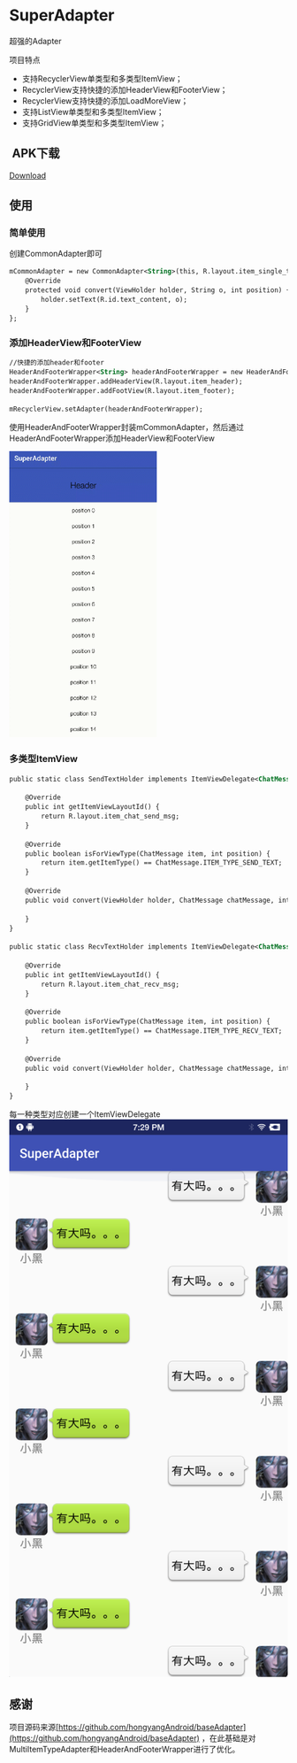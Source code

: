 # SuperAdapter
超强的Adapter

项目特点
* 支持RecyclerView单类型和多类型ItemView；
* RecyclerView支持快捷的添加HeaderView和FooterView；
* RecyclerView支持快捷的添加LoadMoreView；
* 支持ListView单类型和多类型ItemView；
* 支持GridView单类型和多类型ItemView；

##  APK下载
[Download](https://github.com/linuxjava/SuperAdapter/raw/master/apk/app-debug.apk)

## 使用
### 简单使用
创建CommonAdapter即可
```xml
mCommonAdapter = new CommonAdapter<String>(this, R.layout.item_single_text) {
    @Override
    protected void convert(ViewHolder holder, String o, int position) {
        holder.setText(R.id.text_content, o);
    }
};
```
### 添加HeaderView和FooterView
```xml
//快捷的添加header和footer
HeaderAndFooterWrapper<String> headerAndFooterWrapper = new HeaderAndFooterWrapper<>(mCommonAdapter);
headerAndFooterWrapper.addHeaderView(R.layout.item_header);
headerAndFooterWrapper.addFootView(R.layout.item_footer);

mRecyclerView.setAdapter(headerAndFooterWrapper);
```
使用HeaderAndFooterWrapper封装mCommonAdapter，然后通过HeaderAndFooterWrapper添加HeaderView和FooterView

![image](https://github.com/linuxjava/SuperAdapter/raw/master/screenshot/2.gif)

### 多类型ItemView
```xml
public static class SendTextHolder implements ItemViewDelegate<ChatMessage> {

    @Override
    public int getItemViewLayoutId() {
        return R.layout.item_chat_send_msg;
    }

    @Override
    public boolean isForViewType(ChatMessage item, int position) {
        return item.getItemType() == ChatMessage.ITEM_TYPE_SEND_TEXT;
    }

    @Override
    public void convert(ViewHolder holder, ChatMessage chatMessage, int position) {

    }
}

public static class RecvTextHolder implements ItemViewDelegate<ChatMessage> {

    @Override
    public int getItemViewLayoutId() {
        return R.layout.item_chat_recv_msg;
    }

    @Override
    public boolean isForViewType(ChatMessage item, int position) {
        return item.getItemType() == ChatMessage.ITEM_TYPE_RECV_TEXT;
    }

    @Override
    public void convert(ViewHolder holder, ChatMessage chatMessage, int position) {

    }
}
```
每一种类型对应创建一个ItemViewDelegate
![image](https://github.com/linuxjava/SuperAdapter/raw/master/screenshot/1.png)

## 感谢
项目源码来源[https://github.com/hongyangAndroid/baseAdapter](https://github.com/hongyangAndroid/baseAdapter)
，在此基础是对MultiItemTypeAdapter和HeaderAndFooterWrapper进行了优化。





